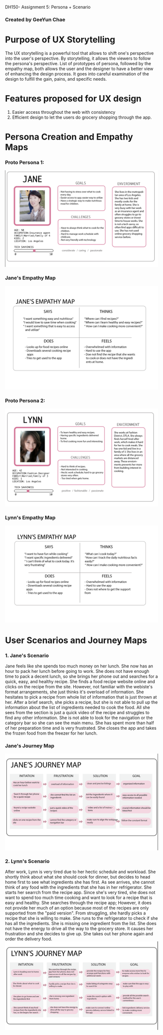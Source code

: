 DH150- Assignment 5: Persona + Scenario
### Created by GeeYun Chae

# Purpose of UX Storytelling
The UX storytelling is a powerful tool that allows to shift one's perspective into the user's perspective. By storytelling, it allows the viewers to follow the persona's perspective. List of prototypes of persona, followed by the empathy map, both allows the user and the designer to have a better view of enhancing the design process. It goes into careful examination of the design to fulfill the gain, pains, and specific needs. 

# Features proposed for UX design
1. Easier access throughout the web with consistency
2. Efficient design to let the users do grocery shopping through the app.

# Persona Creation and Empathy Maps
### Proto Persona 1: 
![image](jane.png)

### Jane's Empathy Map
![image](map1.png)

### Proto Persona 2:
![image](lynn.png)

### Lynn's Empathy Map
![image](map2.png)

# User Scenarios and Journey Maps
### 1. Jane's Scenario
Jane feels like she spends too much money on her lunch. She now has an hour to pack her lunch before going to work. She does not have enough time to pack a decent lunch, so she brings her phone out and searches for a quick, easy, and healthy recipe. She finds a food recipe website online and clicks on the recipe from the site.
However, not familiar with the webiste's format arrangements, she just thinks it's overload of information. She hesitates to pick a recipe from whole list of information that is just thrown at her. After a brief search, she picks a recipe, but she is not able to pull up the information about the list of ingredients needed to cook the food. All she sees from the section is just a quick video of the recipe and struggles to find any other information. She is not able to look for the navigation or the category bar so she can see the main menu. 
She has spent more than half of her preparation time and is very frustrated. She closes the app and takes the frozen food from the freezer for her lunch. 
### Jane's Journey Map
![image](pink1.png)

### 2. Lynn's Scenario
After work, Lynn is very tired due to her hectic schedule and workload. She shortly think about what she should cook for dinner, but decides to head home first to see what ingredients she has first. As see arrives, she cannot think of any food with the ingredients that she has in her refrigerator. She starts her searrch from the recipe app. Since she's very tired, she does not want to spend too much time cooking and want to look for a recipe that is easy and healthy. 
She searches through the recipe app; However, it does not provide her much of an option because most of the recipes are only supported from the "paid version". From struggling, she hardly picks a recipe that she is willing to make. She runs to the refrigerator to check if she has all the ingredients. She is missing one ingredient from the list. She does not have the energy to drive all the way to the grocery store. It causes her frustration and she decides to give up. She takes out her phone again and order the delivery food. 
![image](pink3.png)

